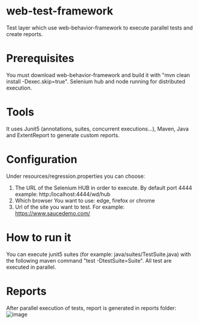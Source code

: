 # web-test-framework
Test layer which use web-behavior-framework to execute parallel tests and create reports.

# Prerequisites
You must download web-behavior-framework and build it with "mvn clean install -Dexec.skip=true". Selenium hub and node running for distributed execution.

# Tools
It uses Junit5 (annotations, suites, concurrent executions...), Maven, Java and ExtentReport to generate custom reports. 

# Configuration
Under resources/regression.properties you can choose:

1. The URL of the Selenium HUB in order to execute. By default port 4444  example: http:/localhost:4444/wd/hub
2. Which browser You want to use: edge, firefox or chrome
3. Url of the site you want to test. For example: https://www.saucedemo.com/

# How to run it
You can execute junit5 suites (for example: java/suites/TestSuite.java) with the following maven command "test -DtestSuite=Suite". All test are executed in parallel.

# Reports
After parallel execution of tests, report is generated in reports folder:
![image](https://user-images.githubusercontent.com/39560502/191049301-763c3768-844c-4e1f-99cd-718c00d44995.png)


